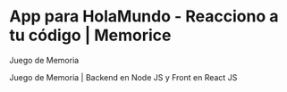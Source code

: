 # App para HolaMundo - Reacciono a tu código | Memorice
Juego de Memoria

Juego de Memoria | Backend en Node JS y Front en React JS
